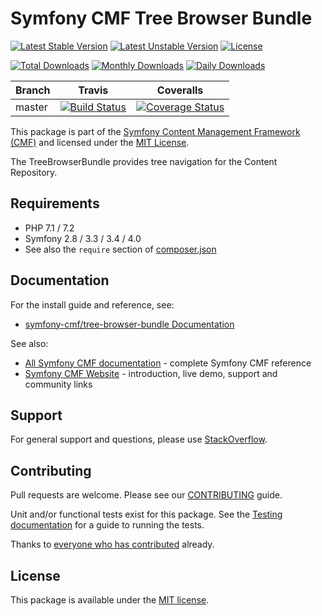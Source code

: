 # Symfony CMF Tree Browser Bundle

[![Latest Stable Version](https://poser.pugx.org/symfony-cmf/tree-browser-bundle/v/stable)](https://packagist.org/packages/symfony-cmf/tree-browser-bundle)
[![Latest Unstable Version](https://poser.pugx.org/symfony-cmf/tree-browser-bundle/v/unstable)](https://packagist.org/packages/symfony-cmf/tree-browser-bundle)
[![License](https://poser.pugx.org/symfony-cmf/tree-browser-bundle/license)](https://packagist.org/packages/symfony-cmf/tree-browser-bundle)

[![Total Downloads](https://poser.pugx.org/symfony-cmf/tree-browser-bundle/downloads)](https://packagist.org/packages/symfony-cmf/tree-browser-bundle)
[![Monthly Downloads](https://poser.pugx.org/symfony-cmf/tree-browser-bundle/d/monthly)](https://packagist.org/packages/symfony-cmf/tree-browser-bundle)
[![Daily Downloads](https://poser.pugx.org/symfony-cmf/tree-browser-bundle/d/daily)](https://packagist.org/packages/symfony-cmf/tree-browser-bundle)

Branch | Travis | Coveralls |
------ | ------ | --------- |
master | [![Build Status][travis_unstable_badge]][travis_link] | [![Coverage Status][coveralls_unstable_badge]][coveralls_unstable_link] |

This package is part of the [Symfony Content Management Framework (CMF)](http://cmf.symfony.com/) and licensed
under the [MIT License](LICENSE).

The TreeBrowserBundle provides tree navigation for the Content Repository.


## Requirements

* PHP 7.1 / 7.2
* Symfony 2.8 / 3.3 / 3.4 / 4.0
* See also the `require` section of [composer.json](composer.json)

## Documentation

For the install guide and reference, see:

* [symfony-cmf/tree-browser-bundle Documentation](http://symfony.com/doc/master/cmf/bundle/tree_browser/index.html)

See also:

* [All Symfony CMF documentation](http://symfony.com/doc/master/cmf/index.html) - complete Symfony CMF reference
* [Symfony CMF Website](http://cmf.symfony.com/) - introduction, live demo, support and community links

## Support

For general support and questions, please use [StackOverflow](http://stackoverflow.com/questions/tagged/symfony-cmf).

## Contributing

Pull requests are welcome. Please see our
[CONTRIBUTING](https://github.com/symfony-cmf/blob/master/CONTRIBUTING.md)
guide.

Unit and/or functional tests exist for this package. See the
[Testing documentation](http://symfony.com/doc/master/cmf/components/testing.html)
for a guide to running the tests.

Thanks to
[everyone who has contributed](contributors) already.

## License

This package is available under the [MIT license](src/Resources/meta/LICENSE).

[travis_legacy_badge]: https://travis-ci.org/symfony-cmf/tree-browser-bundle.svg?branch=master
[travis_stable_badge]: https://travis-ci.org/symfony-cmf/tree-browser-bundle.svg?branch=master
[travis_unstable_badge]: https://travis-ci.org/symfony-cmf/tree-browser-bundle.svg?branch=master
[travis_link]: https://travis-ci.org/symfony-cmf/tree-browser-bundle

[coveralls_legacy_badge]: https://coveralls.io/repos/github/symfony-cmf/tree-browser-bundle/badge.svg?branch=master
[coveralls_legacy_link]: https://coveralls.io/github/symfony-cmf/tree-browser-bundle?branch=master
[coveralls_stable_badge]: https://coveralls.io/repos/github/symfony-cmf/tree-browser-bundle/badge.svg?branch=master
[coveralls_stable_link]: https://coveralls.io/github/symfony-cmf/tree-browser-bundle?branch=master
[coveralls_unstable_badge]: https://coveralls.io/repos/github/symfony-cmf/tree-browser-bundle/badge.svg?branch=master
[coveralls_unstable_link]: https://coveralls.io/github/symfony-cmf/tree-browser-bundle?branch=master
